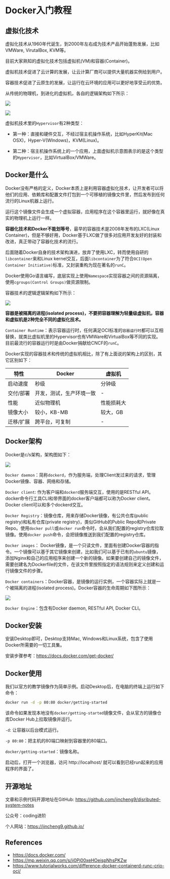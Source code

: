 # Docker入门教程

## 虚拟化技术

虚拟化技术从1960年代诞生，到2000年左右成为技术产品开始蓬勃发展，比如VMWare, VirutalBox, KVM等。

目前大家熟知的虚拟化技术包括虚拟机(VM)和容器(Container)。

虚拟机技术促进了云计算的发展，让云计算厂商可以提供大量机器实例给到用户。

容器技术促进了云原生的发展，让运行在云环境的应用可以更好地享受云的优势。

从传统的物理机，到进化的虚拟机，各自的逻辑架构如下所示：

![](../../img/physical_server.png)

![](../../img/virtual_machine.png)

虚拟机技术里的`Hypervisor`有2种类型：

* 第一种：直接和硬件交互，不经过宿主机操作系统，比如HyperKit(Mac OSX)，Hyper-V(WIndows)，KVM(Linux)。

* 第二种：宿主机操作系统上的一个应用，上面虚拟机示意图表示的是这个类型的`Hypervisor`，比如VirtualBox/VMWare。

  

## Docker是什么

Docker没有严格的定义，Docker本质上是利用容器虚拟化技术，让开发者可以将他们的应用、依赖库和配置文件打包到一个可移植的镜像文件里，然后发布到任何流行的Linux机器上运行。

运行这个镜像文件会生成一个虚拟容器，应用程序在这个容器里运行，就好像在真实的物理机上运行一样。

**容器化技术和Docker不能划等号**，最早的容器技术是2008年发布的LXC(Linux Container)，但是不够好用，Docker基于LXC做了很多对应用开发友好的封装和改进，真正带动了容器化技术的流行。

后面随着Docker自身的技术架构演进，放弃了使用LXC，转而使用自研的`libcontainer`来和Linux kernel交互，后面`libcontainer`为了符合`OCI(Open Container Initiative)`标准，又封装重构为现在著名的`runC`。

Docker使用Go语言编写，底层实现上使用`Namespace`实现容器之间的资源隔离，使用`cgroups(Control Groups)`做资源限制。

容器技术的逻辑逻辑架构如下所示：

![](../../img/container.png)

**容器是被隔离的进程(isolated process)，不要把容器理解为轻量级虚拟机，容器和虚拟机是2种完全不同的虚拟化技术。**

`Container Runtime`：表示容器运行时，任何满足OCI标准的`容器运行时`都可以互相替换，就类比虚拟机里的Hypervisor也有VMWare和VirtualBox等不同的实现。目前最流行的容器运行时是由Docker捐献给CNCF的`runC`。

Docker实现的容器技术和传统的虚拟机相比，除了有上面说的架构上的区别，其它区别如下：

| 特性      | Docker                   | 虚拟机     |
| --------- | ------------------------ | ---------- |
| 启动速度  | 秒级                     | 分钟级     |
| 交付/部署 | 开发，测试，生产环境一致 | -          |
| 性能      | 近似物理机               | 性能损耗大 |
| 镜像大小  | 较小，KB-MB              | 较大，GB   |
| 迁移/扩展 | 跨平台，可复制           | -          |



## Docker架构

Docker是c/s架构，架构图如下：

![](../../img/docker_arch.svg)



`Docker daemon`：简称`dockerd`，作为服务端，处理Client发过来的请求，管理Docker镜像、容器、网络和存储。

`Docker client`: 作为客户端和`dockerd`服务端交互，使用的是RESTful API。docker命令行工具CLI和带界面的docker客户端都可以称为Docker client。Docker client可以和多个dockerd交互。

`Docker Registry`：镜像仓库，用来存储Docker镜像，有公共仓库(public registry)和私有仓库(private registry)，类似GitHub的Public Repo和Private Repo。使用`docker pull`或`docker run`命令时，会从我们配置的registry仓库拉取镜像。使用`docker push`命令，会把镜像推送到我们配置的registry仓库。

`Docker images`： Docker镜像，是一个只读文件，里面有创建Docker容器的指令。一个镜像可以基于其它镜像来创建，比如我们可以基于已有的`ubuntu`镜像，添加Nginx和自己的应用程序来创建一个新的镜像。如果要创建自己的镜像文件，需要创建名为Dockerfile的文件，在该文件里按照指定的语法规则来定义创建和运行镜像文件的步骤。

`Docker containers`：Docker容器，是镜像的运行实例，一个容器实际上就是一个被隔离的进程(isolated process)。Docker容器的生命周期如下图所示：

![](../../img/container_lifecycle.png)

`Docker Engine`：包含有Docker daemon, RESTful API, Docker CLI。



## Docker安装

安装Desktop即可，Desktop支持Mac, Windows和Linux系统，包含了使用Docker所需要的一切工具集。

安装步骤参考：https://docs.docker.com/get-docker/



## Docker使用

我们以官方的教学镜像作为简单示例。启动Desktop后，在电脑的终端上运行如下命令：

```bash
docker run -d -p 80:80 docker/getting-started
```

该命令如果发现本地没有`docker/getting-started`镜像文件，会从官方的镜像仓库Docker Hub上拉取镜像并运行。

`-d`: 让容器以后台模式运行。

`-p 80:80`：把主机的80端口映射到容器里的80端口。

`docker/getting-started`：镜像名称。

启动后，打开一个浏览器，访问 http://localhost/ 就可以看到已经run起来的应用程序的界面了。



## 开源地址

文章和示例代码开源地址在GitHub: https://github.com/jincheng9/disributed-system-notes

公众号：coding进阶

个人网站：https://jincheng9.github.io/



## References

* https://docs.docker.com/
* https://mp.weixin.qq.com/s/ji0Pj00xeHOeispNhsPKZw
* https://www.tutorialworks.com/difference-docker-containerd-runc-crio-oci/